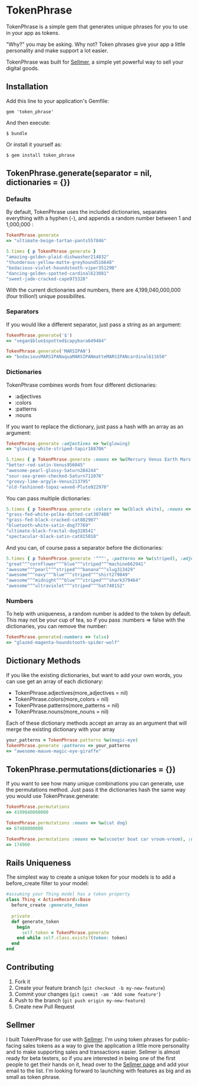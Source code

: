 # TokenPhrase

TokenPhrase is a simple gem that generates unique phrases for you to use in your app as tokens.

"Why?" you may be asking. Why not? Token phrases give your app a little personality and make support a lot easier.

TokenPhrase was built for [Sellmer](http://justsellstuff.com), a simple yet powerful way to sell your digital goods.

## Installation

Add this line to your application's Gemfile:

    gem 'token_phrase'

And then execute:

    $ bundle

Or install it yourself as:

    $ gem install token_phrase

## TokenPhrase.generate(separator = nil, dictionaries = {})

### Defaults
By default, TokenPhrase uses the included dictionaries, separates everything with a hyphen (-), and appends a random number between 1 and 1,000,000 :

```ruby
TokenPhrase.generate
=> "ultimate-beige-tartan-pants557846"

5.times { p TokenPhrase.generate }
"amazing-golden-plaid-dishwasher214832"
"thunderous-yellow-matte-greyhound516648"
"bodacious-violet-houndstooth-viper351290"
"dancing-golden-spotted-cardinal623081"
"sweet-jade-cracked-cape975328"
```

With the current dictionaries and numbers, there are 4,199,040,000,000 (four trillion!) unique possibilites.

### Separators
If you would like a different separator, just pass a string as an argument: 

```ruby
TokenPhrase.generate('$')
=> "vegan$blue$spotted$capybara649484"

TokenPhrase.generate('MARSIPAN')
=> "bodaciousMARSIPANaquaMARSIPANmatteMARSIPANcardinal611650"
```

### Dictionaries
TokenPhrase combines words from four different dictionaries:

* :adjectives
* :colors
* :patterns
* :nouns

If you want to replace the dictionary, just pass a hash with an array as an argument:

```ruby
TokenPhrase.generate :adjectives => %w(glowing)
=> "glowing-white-striped-tapir168706"

5.times { p TokenPhrase.generate :nouns => %w(Mercury Venus Earth Mars Jupiter Saturn Uranus Neptune Pluto) }
"better-red-satin-Venus956045"
"awesome-pearl-glossy-Saturn284244"
"sour-sea-green-checked-Saturn711076"
"groovy-lime-argyle-Venus213795"
"old-fashioned-topaz-waved-Pluto922970"
```
You can pass multiple dictionaries: 

```ruby
5.times { p TokenPhrase.generate :colors => %w(black white), :nouns => %w(cat dog) }
"grass-fed-white-polka-dotted-cat307486"
"grass-fed-black-cracked-cat882907"
"bluetooth-white-satin-dog77769"
"ultimate-black-fractal-dog328541"
"spectacular-black-satin-cat815018"
```

And you can, of course pass a separator before the dictionaries:

```ruby
5.times { p TokenPhrase.generate '^^^', :patterns => %w(striped), :adjectives =>%w(great awesome) }
"great^^^cornflower^^^blue^^^striped^^^machine662941"
"awesome^^^pearl^^^striped^^^banana^^^slug313429"
"awesome^^^navy^^^blue^^^striped^^^shirt279849"
"awesome^^^midnight^^^blue^^^striped^^^shark379464"
"awesome^^^ultraviolet^^^striped^^^hat748152"
```

### Numbers

To help with uniqueness, a random number is added to the token by default. This may not be your cup of tea, so if you pass :numbers => false with the dictionaries, you can remove the number:

```ruby
TokenPhrase.generate(:numbers => false)
=> "glazed-magenta-houndstooth-spider-wolf"
```

## Dictionary Methods

If you like the existing dictionaries, but want to add your own words, you can use get an array of each dictionary:

* TokenPhrase.adjectives(more_adjectives = nil)
* TokenPhrase.colors(more_colors = nil)
* TokenPhrase.patterns(more_patterns = nil)
* TokenPhrase.nouns(more_nouns = nil)

Each of these dictionary methods accept an array as an argument that will merge the existing dictionary with your array

```ruby
your_patterns = TokenPhrase.patterns %w(magic-eye)
TokenPhrase.generate :patterns => your_patterns
=> "awesome-mauve-magic-eye-giraffe"
```

## TokenPhrase.permutations(dictionaries = {})

If you want to see how many unique combinations you can generate, use the permutations method. Just pass it the dictionaries hash the same way you would use TokenPhrase.generate: 

```ruby
TokenPhrase.permutations
=> 4199040000000

TokenPhrase.permutations :nouns => %w(cat dog)
=> 87480000000

TokenPhrase.permutations :nouns => %w(scooter boat car vroom-vroom), :numbers => false
=> 174960
```

## Rails Uniqueness

The simplest way to create a unique token for your models is to add a before_create filter to your model: 

```ruby
#assuming your Thing model has a token property
class Thing < ActiveRecord::Base
  before_create :generate_token
  
  private
  def generate_token
    begin
      self.token = TokenPhrase.generate
    end while self.class.exists?(token: token)
  end
end
```

## Contributing

1. Fork it
2. Create your feature branch (`git checkout -b my-new-feature`)
3. Commit your changes (`git commit -am 'Add some feature'`)
4. Push to the branch (`git push origin my-new-feature`)
5. Create new Pull Request

## Sellmer

I built TokenPhrase for use with [Sellmer](http://justsellstuff.com). I'm using token phrases for public-facing sales tokens as a way to give the application a little more personality and to make supporting sales and transactions easier. Sellmer is almost ready for beta testers, so if you are interested in being one of the first people to get their hands on it, head over to the [Sellmer page](http://justsellstuff.com) and add your email to the list. I'm looking forward to launching with features as big and as small as token phrase.
